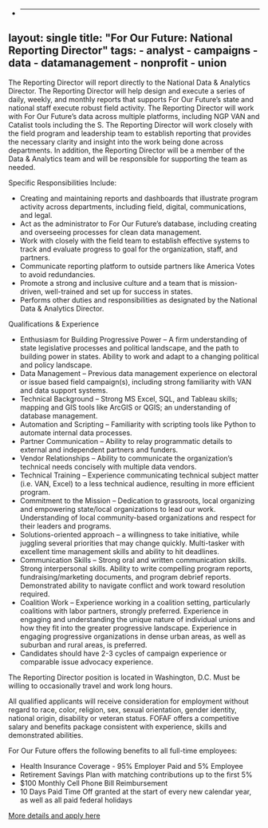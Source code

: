 * ---
layout: single
title:  "For Our Future: National Reporting Director"
tags: 
    - analyst
    - campaigns
    - data
    - datamanagement
    - nonprofit
    - union
---
The Reporting Director will report directly to the National Data & Analytics Director. The Reporting Director will help design and execute a series of daily, weekly, and monthly reports that supports For Our Future’s state and national staff execute robust field activity. The Reporting Director will work with For Our Future’s data across multiple platforms, including NGP VAN and Catalist tools including the S. The Reporting Director will work closely with the field program and leadership team to establish reporting that provides the necessary clarity and insight into the work being done across departments. In addition, the Reporting Director will be a member of the Data & Analytics team and will be responsible for supporting the team as needed.

Specific Responsibilities Include:

* Creating and maintaining reports and dashboards that illustrate program activity across departments, including field, digital, communications, and legal.
* Act as the administrator to For Our Future’s database, including creating and overseeing processes for clean data management.
* Work with closely with the field team to establish effective systems to track and evaluate progress to goal for the organization, staff, and partners.
* Communicate reporting platform to outside partners like America Votes to avoid redundancies.
* Promote a strong and inclusive culture and a team that is mission-driven, well-trained and set up for success in states.
* Performs other duties and responsibilities as designated by the National Data & Analytics Director.

Qualifications & Experience

* Enthusiasm for Building Progressive Power – A firm understanding of state legislative processes and political landscape, and the path to building power in states. Ability to work and adapt to a changing political and policy landscape.
* Data Management – Previous data management experience on electoral or issue based field campaign(s), including strong familiarity with VAN and data support systems.
* Technical Background – Strong MS Excel, SQL, and Tableau skills; mapping and GIS tools like ArcGIS or QGIS; an understanding of database management.
* Automation and Scripting – Familiarity with scripting tools like Python to automate internal data processes.
* Partner Communication – Ability to relay programmatic details to external and independent partners and funders.
* Vendor Relationships – Ability to communicate the organization’s technical needs concisely with multiple data vendors.
* Technical Training – Experience communicating technical subject matter (i.e. VAN, Excel) to a less technical audience, resulting in more efficient program.
* Commitment to the Mission – Dedication to grassroots, local organizing and empowering state/local organizations to lead our work. Understanding of local community-based organizations and respect for their leaders and programs.
* Solutions-oriented approach – a willingness to take initiative, while juggling several priorities that may change quickly. Multi-tasker with excellent time management skills and ability to hit deadlines.
* Communication Skills – Strong oral and written communication skills. Strong interpersonal skills. Ability to write compelling program reports, fundraising/marketing documents, and program debrief reports. Demonstrated ability to navigate conflict and work toward resolution required.
* Coalition Work – Experience working in a coalition setting, particularly coalitions with labor partners, strongly preferred. Experience in engaging and understanding the unique nature of individual unions and how they fit into the greater progressive landscape. Experience in engaging progressive organizations in dense urban areas, as well as suburban and rural areas, is preferred.
* Candidates should have 2-3 cycles of campaign experience or comparable issue advocacy experience.

The Reporting Director position is located in Washington, D.C. Must be willing to occasionally travel and work long hours.

All qualified applicants will receive consideration for employment without regard to race, color, religion, sex, sexual orientation, gender identity, national origin, disability or veteran status. FOFAF offers a competitive salary and benefits package consistent with experience, skills and demonstrated abilities.

For Our Future offers the following benefits to all full-time employees:

* Health Insurance Coverage - 95% Employer Paid and 5% Employee
* Retirement Savings Plan with matching contributions up to the first 5%
* $100 Monthly Cell Phone Bill Reimbursement
* 10 Days Paid Time Off granted at the start of every new calendar year, as well as all paid federal holidays

[More details and apply here](https://boards.greenhouse.io/forourfuture/jobs/1036456#.WoGlBJM-fOS)
